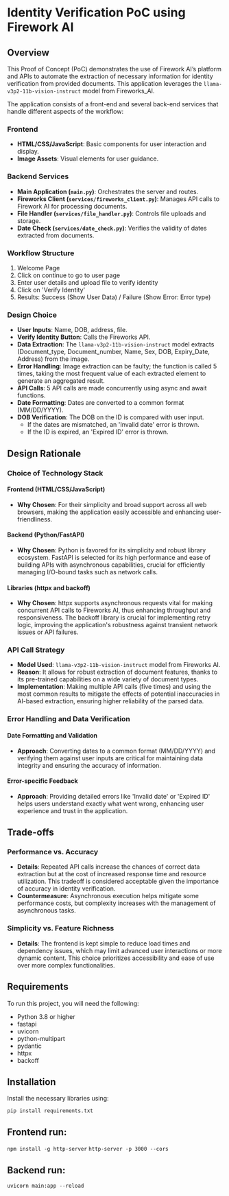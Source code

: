 # Identity Verification PoC using Firework AI

## Overview
This Proof of Concept (PoC) demonstrates the use of Firework AI’s platform and APIs to automate the extraction of necessary information for identity verification from provided documents. This application leverages the `llama-v3p2-11b-vision-instruct` model from Fireworks_AI.

The application consists of a front-end and several back-end services that handle different aspects of the workflow:

### Frontend
- **HTML/CSS/JavaScript**: Basic components for user interaction and display.
- **Image Assets**: Visual elements for user guidance.

### Backend Services
- **Main Application (`main.py`)**: Orchestrates the server and routes.
- **Fireworks Client (`services/fireworks_client.py`)**: Manages API calls to Firework AI for processing documents.
- **File Handler (`services/file_handler.py`)**: Controls file uploads and storage.
- **Date Check (`services/date_check.py`)**: Verifies the validity of dates extracted from documents.

### Workflow Structure
1. Welcome Page
2. Click on continue to go to user page
3. Enter user details and upload file to verify identity
4. Click on 'Verify Identity'
5. Results: Success (Show User Data) / Failure (Show Error: Error type)

### Design Choice
- **User Inputs**: Name, DOB, address, file.
- **Verify Identity Button**: Calls the Fireworks API.
- **Data Extraction**: The `llama-v3p2-11b-vision-instruct` model extracts (Document_type, Document_number, Name, Sex, DOB, Expiry_Date, Address) from the image.
- **Error Handling**: Image extraction can be faulty; the function is called 5 times, taking the most frequent value of each extracted element to generate an aggregated result.
- **API Calls**: 5 API calls are made concurrently using async and await functions.
- **Date Formatting**: Dates are converted to a common format (MM/DD/YYYY).
- **DOB Verification**: The DOB on the ID is compared with user input.
  - If the dates are mismatched, an 'Invalid date' error is thrown.
  - If the ID is expired, an 'Expired ID' error is thrown.

## Design Rationale

### Choice of Technology Stack
#### Frontend (HTML/CSS/JavaScript)
- **Why Chosen**: For their simplicity and broad support across all web browsers, making the application easily accessible and enhancing user-friendliness.

#### Backend (Python/FastAPI)
- **Why Chosen**: Python is favored for its simplicity and robust library ecosystem. FastAPI is selected for its high performance and ease of building APIs with asynchronous capabilities, crucial for efficiently managing I/O-bound tasks such as network calls.

#### Libraries (httpx and backoff)
- **Why Chosen**: httpx supports asynchronous requests vital for making concurrent API calls to Fireworks AI, thus enhancing throughput and responsiveness. The backoff library is crucial for implementing retry logic, improving the application's robustness against transient network issues or API failures.

### API Call Strategy
- **Model Used**: `llama-v3p2-11b-vision-instruct` model from Fireworks AI.
- **Reason**: It allows for robust extraction of document features, thanks to its pre-trained capabilities on a wide variety of document types.
- **Implementation**: Making multiple API calls (five times) and using the most common results to mitigate the effects of potential inaccuracies in AI-based extraction, ensuring higher reliability of the parsed data.

### Error Handling and Data Verification
#### Date Formatting and Validation
- **Approach**: Converting dates to a common format (MM/DD/YYYY) and verifying them against user inputs are critical for maintaining data integrity and ensuring the accuracy of information.

#### Error-specific Feedback
- **Approach**: Providing detailed errors like 'Invalid date' or 'Expired ID' helps users understand exactly what went wrong, enhancing user experience and trust in the application.

## Trade-offs

### Performance vs. Accuracy
- **Details**: Repeated API calls increase the chances of correct data extraction but at the cost of increased response time and resource utilization. This tradeoff is considered acceptable given the importance of accuracy in identity verification.
- **Countermeasure**: Asynchronous execution helps mitigate some performance costs, but complexity increases with the management of asynchronous tasks.

### Simplicity vs. Feature Richness
- **Details**: The frontend is kept simple to reduce load times and dependency issues, which may limit advanced user interactions or more dynamic content. This choice prioritizes accessibility and ease of use over more complex functionalities.

## Requirements
To run this project, you will need the following:
- Python 3.8 or higher
- fastapi
- uvicorn
- python-multipart
- pydantic
- httpx
- backoff

## Installation

Install the necessary libraries using:

`pip install requirements.txt`

## Frontend run:

`npm install -g http-server`
`http-server -p 3000 --cors`

## Backend run:

`uvicorn main:app --reload`

